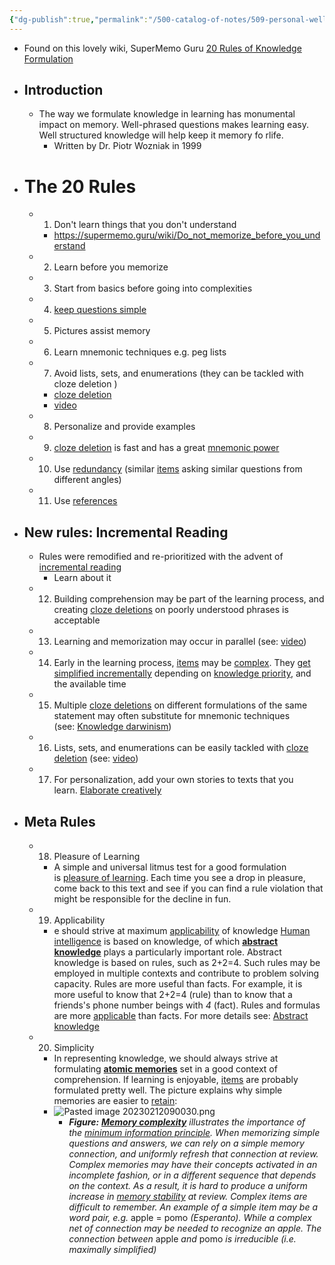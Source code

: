 ```yaml
---
{"dg-publish":true,"permalink":"/500-catalog-of-notes/509-personal-wellness/509-2-learning/20-rules-of-knowledge-formulation/"}
---
```


- Found on this lovely wiki, SuperMemo Guru [20 Rules of Knowledge Formulation](https://supermemo.guru/wiki/20_rules_of_knowledge_formulation)
- ## Introduction
	- The way we formulate knowledge in learning has monumental impact on memory. Well-phrased questions makes learning easy. Well structured knowledge will help keep it memory fo rlife.
		- Written by Dr. Piotr Wozniak in 1999
- # The 20 Rules 
	- 1. Don't learn things that you don't understand
		- https://supermemo.guru/wiki/Do_not_memorize_before_you_understand
	- 2. Learn before you memorize
	- 3. Start from basics before going into complexities
	- 4. [keep questions simple](https://supermemo.guru/wiki/Simple_questions_in_spaced_repetition "Simple questions in spaced repetition")
	- 5. Pictures assist memory
	- 6. Learn mnemonic techniques e.g. peg lists
	- 7. Avoid lists, sets, and enumerations (they can be tackled with cloze deletion )
		- [cloze deletion](https://supermemo.guru/wiki/Cloze_deletion "Cloze deletion")
		- [video](https://www.youtube.com/watch?v=5ktH-TceHx8)
	- 8. Personalize and provide examples
	- 9. [cloze deletion](https://supermemo.guru/wiki/Cloze_deletion "Cloze deletion") is fast and has a great [mnemonic power](https://supermemo.guru/wiki/Mnemonic_anchor "Mnemonic anchor")
	- 10. Use [redundancy](https://supermemo.guru/wiki/Redundancy "Redundancy") (similar [items](https://supermemo.guru/wiki/Item "Item") asking similar questions from different angles)
	- 11. Use [references](http://help.supermemo.org/wiki/References)
- ## New rules: Incremental Reading
	- Rules were remodified and re-prioritized with the advent of [incremental reading](https://supermemo.guru/wiki/Incremental_reading "Incremental reading")
		- Learn about it
	- 12. Building comprehension may be part of the learning process, and creating [cloze deletions](https://supermemo.guru/wiki/Cloze_deletion "Cloze deletion") on poorly understood phrases is acceptable
	- 13. Learning and memorization may occur in parallel (see: [video](https://youtu.be/XRuLV2_A3Ts))
	-  14. Early in the learning process, [items](https://supermemo.guru/wiki/Item "Item") may be [complex](https://supermemo.guru/wiki/Complexity "Complexity"). They [get simplified incrementally](https://supermemo.guru/wiki/Simple_questions_in_spaced_repetition "Simple questions in spaced repetition") depending on [knowledge priority](https://supermemo.guru/wiki/Priority_queue "Priority queue"), and the available time
	-  15. Multiple [cloze deletions](https://supermemo.guru/wiki/Cloze_deletion "Cloze deletion") on different formulations of the same statement may often substitute for mnemonic techniques (see: [Knowledge darwinism](https://supermemo.guru/wiki/Knowledge_darwinism "Knowledge darwinism"))
	-  16. Lists, sets, and enumerations can be easily tackled with [cloze deletion](https://supermemo.guru/wiki/Cloze_deletion "Cloze deletion") (see: [video](https://youtu.be/AmpdWZEAX3Q))
	-  17. For personalization, add your own stories to texts that you learn. [Elaborate creatively](https://supermemo.guru/wiki/Incremental_writing "Incremental writing")
- ## Meta Rules
	- 18. Pleasure of Learning
		- A simple and universal litmus test for a good formulation is [pleasure of learning](https://supermemo.guru/wiki/Pleasure_of_learning "Pleasure of learning"). Each time you see a drop in pleasure, come back to this text and see if you can find a rule violation that might be responsible for the decline in fun.
	- 19. Applicability
		- e should strive at maximum [applicability](https://supermemo.guru/wiki/Applicability "Applicability") of knowledge [Human intelligence](https://supermemo.guru/wiki/Simple_formula_for_high_intelligence "Simple formula for high intelligence") is based on knowledge, of which **[abstract knowledge](https://supermemo.guru/wiki/Abstract_knowledge "Abstract knowledge")** plays a particularly important role. Abstract knowledge is based on rules, such as 2+2=4. Such rules may be employed in multiple contexts and contribute to problem solving capacity. Rules are more useful than facts. For example, it is more useful to know that 2+2=4 (rule) than to know that a friends's phone number beings with _4_ (fact). Rules and formulas are more [applicable](https://supermemo.guru/wiki/Applicability "Applicability") than facts. For more details see: [Abstract knowledge](https://supermemo.guru/wiki/Abstract_knowledge "Abstract knowledge")
	- 20. Simplicity
		- In representing knowledge, we should always strive at formulating **[atomic memories](https://supermemo.guru/wiki/Complexity "Complexity")** set in a good context of comprehension. If learning is enjoyable, [items](https://supermemo.guru/wiki/Item "Item") are probably formulated pretty well. The picture explains why simple memories are easier to [retain](https://supermemo.guru/wiki/Retention "Retention"):
		- ![Pasted image 20230212090030.png](/img/user/1100%20Images/Pasted%20image%2020230212090030.png)
			- _**Figure:** **[Memory complexity](https://supermemo.guru/wiki/Memory_complexity "Memory complexity")** illustrates the importance of the [minimum information principle](https://supermemo.guru/wiki/Minimum_information_principle "Minimum information principle"). When memorizing simple questions and answers, we can rely on a simple memory connection, and uniformly refresh that connection at review. Complex memories may have their concepts activated in an incomplete fashion, or in a different sequence that depends on the context. As a result, it is hard to produce a uniform increase in [memory stability](https://supermemo.guru/wiki/Memory_stability "Memory stability") at review. Complex items are difficult to remember. An example of a simple item may be a word pair, e.g._ apple = pomo _(Esperanto). While a complex net of connection may be needed to recognize an apple. The connection between_ apple _and_ pomo _is irreducible (i.e. maximally simplified)_